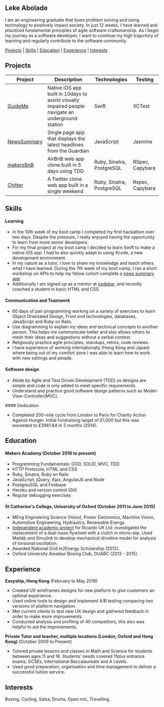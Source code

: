 ## Leke Abolade

I am an engineering graduate that loves problem solving and using technology to positively impact society. In just 12 weeks, I have learned and practiced fundamental principles of agile software craftsmanship. As I begin my journey as a software developer, I want to continue my high trajectory of learning and regularly contribute to the software community.

[Projects](#projects) | [Skills](#skills) | [Education](#education) | [Experience](#experience) | [Interests](#interests)

## Projects

Project | Description | Technologies | Testing
--- | --- | --- | ---
[GuideMe](https://github.com/aabolade/GuideMe) | Native iOS app built in 10days to assist visually impaired people navigate an underground station | Swift | XCTest
[NewsSummary](https://github.com/aabolade/NewsSummaryApp) |  Single page app that displays the latest headlines from the Guardian | JavaScript | Jasmine|
[makersBnB](https://github.com/aabolade/makersbnb) | AirBnB web app clone built in 5 days using TDD  | Ruby, Sinatra, PostgreSQL | RSpec, Capybara
[Chitter](https://github.com/aabolade/chitter-challenge) | A Twitter clone web app built in a single weekend | Ruby, Sinatra, PostgreSQL | Rspec, Capybara


## Skills

#### Learning

- In the 10th week of my boot camp I completed my first hackathon over two days. Despite the pressure, I really enjoyed having the opportunity to learn from more senior developers.
- For my final project at my boot camp I decided to learn Swift to make a native iOS app. I had to also quickly adapt to using Xcode, a new development environment.
- In my nature as a tutor, I love to share my knowledge and teach others what I have learned. During the 7th week of my boot camp, I ran a short workshop on APIs to help my fellow cohort complete a [news summary app](https://github.com/aabolade/NewsSummaryApp)
- Additionally I am signed up as a mentor at [codebar](https://codebar.io/), and recently coached a student in basic HTML and CSS.

#### Communication and Teamwork

- 60 days of pair programming working on a variety of exercises to learn Object Orientated Design, Front end technologies, databases, JavaScript and Ruby on Rails.
- Use diagramming to explain my ideas and technical concepts to another person. This helps me communicate better and also allows others to mesh their ideas and suggestions without a verbal contest.
- Religiously practice agile principles, standups, retros, code reviews.
- I have experience of working internationally (Hong Kong and Japan) where being out of my comfort zone I was able to learn how to work with new settings and people.

#### Software design

- Abide by Agile and Test Driven Development (TDD) so designs are simple and code is only added to meet specific requirements.
- Understand and practice good software design patterns such as Model-View-Controller(MVC).

#### Dedication

- Completed 200-mile cycle from London to Paris for Charity Action Against Hunger. Initial fundraising target of £1,000 but this was exceeded to £3961.84 in 3 months (2014).

## Education

#### Makers Academy (October 2016 to present)

- Programming Fundamentals: OOD, SOLID, MVC, TDD
- HTTP Protocols, HTML and CSS
- Ruby, Sinatra, Ruby on Rails
- JavaScript, jQuery, Ajax, AngularJS and Node
- PostgresSQL and Firebase
- Heroku and version control (Git)
- Regular debugging exercises

#### St Catherine's College, University of Oxford (October 2011 to June 2015)

- MEng Engineering Science (Hons), Power Electronics, Machine Vision, Automotive Engineering, Hydraulics, Renewable Energy.
- [Independent academic project](http://www.slideshare.net/LekeAbolade/4yp-exhibition-posterfinal) for Ricardo UK Ltd: investigated the replacement of a dual mass flywheel with a clutch in micro-slip. Used Matlab and Simulink to develop mechanical driveline model for analysis of torsional oscillation.
- Awarded National Grid In2Energy Scholarship (2012).
- Oxford University Amateur Boxing Club, OUABC (2013 - 2015).

## Experience

**Easyship, Hong Kong** (February to May 2016)    
- Created UX wireframes designs for new platform to give customers an optimal experience.
- Used online tools to design and implement A/B testing comparing two versions of platform navigation.
- Met current clients to test new UX design and gathered feedback in order to make more improvements.
- Conducted analysis and profiling of 40 competitors, this also was helpful to aid the improvements.

**Private Tutor and teacher, multiple locations (London, Oxford and Hong Kong)** (October 2009 to Present)
- Tutored private lessons and classes in Math and Science for students between ages 11 and 18. Students' needs covered 11plus entrance exams, GCSEs, International Baccalaureate and A Levels.
- Used good preparation, organisation and time management to deliver a successful tuition service.

## Interests

Boxing, Cycling, Salsa, Drums, Open mic, Travelling.
